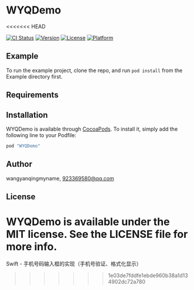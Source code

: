 # WYQDemo
<<<<<<< HEAD

[![CI Status](http://img.shields.io/travis/wangyanqingmyname/WYQDemo.svg?style=flat)](https://travis-ci.org/wangyanqingmyname/WYQDemo)
[![Version](https://img.shields.io/cocoapods/v/WYQDemo.svg?style=flat)](http://cocoapods.org/pods/WYQDemo)
[![License](https://img.shields.io/cocoapods/l/WYQDemo.svg?style=flat)](http://cocoapods.org/pods/WYQDemo)
[![Platform](https://img.shields.io/cocoapods/p/WYQDemo.svg?style=flat)](http://cocoapods.org/pods/WYQDemo)

## Example

To run the example project, clone the repo, and run `pod install` from the Example directory first.

## Requirements

## Installation

WYQDemo is available through [CocoaPods](http://cocoapods.org). To install
it, simply add the following line to your Podfile:

```ruby
pod "WYQDemo"
```

## Author

wangyanqingmyname, 923369580@qq.com

## License

WYQDemo is available under the MIT license. See the LICENSE file for more info.
=======
Swift - 手机号码输入框的实现（手机号验证、格式化显示）
>>>>>>> 1e03de7fddfe1ebde960b38a1d134902dc72a780
